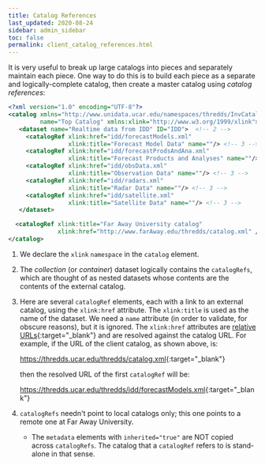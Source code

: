 ```yaml
---
title: Catalog References
last_updated: 2020-08-24
sidebar: admin_sidebar
toc: false
permalink: client_catalog_references.html
---
```


It is very useful to break up large catalogs into pieces and separately maintain each piece.
One way to do this is to build each piece as a separate and logically-complete catalog, then create a master catalog using _catalog references_:

~~~xml
<?xml version="1.0" encoding="UTF-8"?>
<catalog xmlns="http://www.unidata.ucar.edu/namespaces/thredds/InvCatalog/v1.0" 
         name="Top Catalog" xmlns:xlink="http://www.w3.org/1999/xlink"> <!-- 1 -->
   <dataset name="Realtime data from IDD" ID="IDD">  <!-- 2 -->
     <catalogRef xlink:href="idd/forecastModels.xml" 
                 xlink:title="Forecast Model Data" name=""/> <!-- 3 -->
     <catalogRef xlink:href="idd/forecastProdsAndAna.xml" 
                 xlink:title="Forecast Products and Analyses" name=""/> <!-- 3 -->
     <catalogRef xlink:href="idd/obsData.xml" 
                 xlink:title="Observation Data" name=""/> <!-- 3 -->
     <catalogRef xlink:href="idd/radars.xml" 
                 xlink:title="Radar Data" name=""/> <!-- 3 -->
     <catalogRef xlink:href="idd/satellite.xml" 
                 xlink:title="Satellite Data" name=""/> <!-- 3 -->
   </dataset>

  <catalogRef xlink:title="Far Away University catalog" 
              xlink:href="http://www.farAway.edu/thredds/catalog.xml" />    <!-- 4 -->
</catalog>
~~~

1. We declare the `xlink` `namespace` in the `catalog` element.
2. The _collection_ (or _container_) dataset logically contains the `catalogRefs`, which are thought of as nested datasets whose contents are the contents of the external catalog.
3. Here are several `catalogRef` elements, each with a link to an external catalog, using the `xlink:href` attribute. 
   The `xlink:title` is used as the name of the dataset.
   We need a `name` attribute (in order to validate, for obscure reasons), but it is ignored.
   The `xlink:href` attributes are [relative URLs](https://www.w3.org/TR/WD-html40-970917/htmlweb.html#h-5.1.2){:target="_blank"} and are resolved against the catalog URL. 
   For example, if the URL of the client catalog, as shown above, is:

   <https://thredds.ucar.edu/thredds/catalog.xml>{:target="_blank"}

   then the resolved URL of the first `catalogRef` will be:

   <https://thredds.ucar.edu/thredds/idd/forecastModels.xml>{:target="_blank"}

4. `catalogRefs` needn't point to local catalogs only; this one points to a remote one at Far Away University.
   * The `metadata` elements with `inherited="true"` are NOT copied across `catalogRefs`.
     The catalog that a `catalogRef` refers to is stand-alone in that sense.
